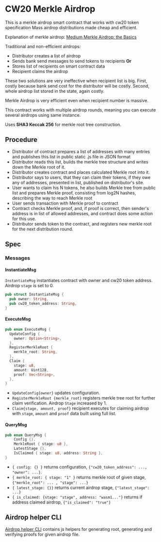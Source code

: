 # CW20 Merkle Airdrop

This is a merkle airdrop smart contract that works with cw20 token specification Mass airdrop distributions made cheap
and efficient.

Explanation of merkle airdrop: [Medium Merkle Airdrop: the Basics](https://medium.com/smartz-blog/merkle-airdrop-the-basics-9a0857fcc930)

Traditional and non-efficient airdrops:

- Distributor creates a list of airdrop
- Sends bank send messages to send tokens to recipients
  **Or**
- Stores list of recipients on smart contract data
- Recipient claims the airdrop

These two solutions are very ineffective when recipient list is big. First, costly because bank send cost for the
distributor will be costly. Second, whole airdrop list stored in the state, again costly.

Merkle Airdrop is very efficient even when recipient number is massive.

This contract works with multiple airdrop rounds, meaning you can execute several airdrops using same instance.

Uses **SHA3 Keccak 256** for merkle root tree construction.

## Procedure

- Distributor of contract prepares a list of addresses with many entries and publishes this list in public static .js
  file in JSON format
- Distributor reads this list, builds the merkle tree structure and writes down the Merkle root of it.
- Distributor creates contract and places calculated Merkle root into it.
- Distributor says to users, that they can claim their tokens, if they owe any of addresses, presented in list,
  published on distributor's site.
- User wants to claim his N tokens, he also builds Merkle tree from public list and prepares Merkle proof, consisting
  from log2N hashes, describing the way to reach Merkle root
- User sends transaction with Merkle proof to contract
- Contract checks Merkle proof, and, if proof is correct, then sender's address is in list of allowed addresses, and
  contract does some action for this use.
- Distributor sends token to the contract, and registers new merkle root for the next distribution round.

## Spec

### Messages

#### InstantiateMsg

`InstantiateMsg` instantiates contract with owner and cw20 token address. Airdrop `stage` is set to 0.

```rust
pub struct InstantiateMsg {
  pub owner: String,
  pub cw20_token_address: String,
}
```

#### ExecuteMsg

```rust
pub enum ExecuteMsg {
  UpdateConfig {
    owner: Option<String>,
  },
  RegisterMerkleRoot {
    merkle_root: String,
  },
  Claim {
    stage: u8,
    amount: Uint128,
    proof: Vec<String>,
  },
}
```

- `UpdateConfig{owner}` updates configuration.
- `RegisterMerkleRoot {merkle_root}` registers merkle tree root for further claim verification. Airdrop `Stage`
  increased by 1.
- `Claim{stage, amount, proof}` recipient executes for claiming airdrop with `stage`, `amount` and `proof` data built
  using full list.

#### QueryMsg

``` rust
pub enum QueryMsg {
    Config {},
    MerkleRoot { stage: u8 },
    LatestStage {},
    IsClaimed { stage: u8, address: String },
}
```

- `{ config: {} }` returns configuration, `{"cw20_token_address": ..., "owner": ...}`.
- `{ merkle_root: { stage: "1" }` returns merkle root of given stage, `{"merkle_root": ... , "stage": ...}`
- `{ latest_stage: {}}` returns current airdrop stage, `{"latest_stage": ...}`
- `{ is_claimed: {stage: "stage", address: "wasm1..."}` returns if address claimed airdrop, `{"is_claimed": "true"}`

## Airdrop helper CLI

[Airdrop helper CLI](helpers) contains js helpers for generating root, generating and verifying proofs for given airdrop
file.
